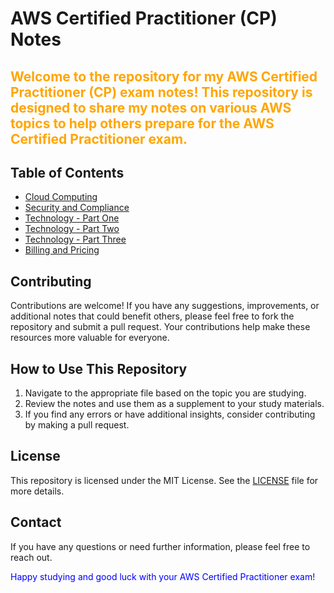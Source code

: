 # AWS Certified Practitioner (CP) Notes

<h2 style="color:orange">Welcome to the repository for my AWS Certified Practitioner (CP) exam notes! This repository is designed to share my notes on various AWS topics to help others prepare for the AWS Certified Practitioner exam.<h2>

## Table of Contents

- [Cloud Computing](./cloud_computing.md)
- [Security and Compliance](./security_and_compliance.md)
- [Technology - Part One](./technology_part_one.md)
- [Technology - Part Two](./technology_part_two.md)
- [Technology - Part Three](./technology_part_three.md)
- [Billing and Pricing](./billing_and_pricing.md)

## Contributing

Contributions are welcome! If you have any suggestions, improvements, or additional notes that could benefit others, please feel free to fork the repository and submit a pull request. Your contributions help make these resources more valuable for everyone.

## How to Use This Repository

1. Navigate to the appropriate file based on the topic you are studying.
2. Review the notes and use them as a supplement to your study materials.
3. If you find any errors or have additional insights, consider contributing by making a pull request.

## License

This repository is licensed under the MIT License. See the [LICENSE](./LICENSE) file for more details.

## Contact

If you have any questions or need further information, please feel free to reach out.

<span style="color: blue;">Happy studying and good luck with your AWS Certified Practitioner exam!</span>
